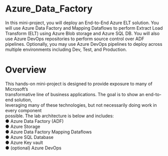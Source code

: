 # Azure_Data_Factory

In this mini-project, you will deploy an End-to-End Azure ELT solution. You will use Azure
Data Factory and Mapping Dataflows to perform Extract Load Transform (ELT) using Azure
Blob storage and Azure SQL DB. You will also use Azure DevOps repositories to perform
source control over ADF pipelines. Optionally, you may use Azure DevOps pipelines to
deploy across multiple environments including Dev, Test, and Production.

# Overview

This hands-on mini-project is designed to provide exposure to many of Microsoft’s <br/>
transformative line of business applications. The goal is to show an end-to-end solution, <br/>
leveraging many of these technologies, but not necessarily doing work in every component <br/>
possible. The lab architecture is below and includes: <br/>
● Azure Data Factory (ADF) <br/>
● Azure Storage <br/>
● Azure Data Factory Mapping Dataflows <br/>
● Azure SQL Database <br/>
● Azure Key vault <br/>
● (optional) Azure DevOps <br/>

